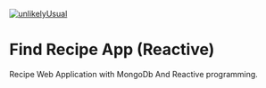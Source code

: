 [![unlikelyUsual](https://circleci.com/gh/unlikelyUsual/Find_Recipe_Reactive.svg?style=svg)]()
# Find Recipe App (Reactive)
Recipe Web Application with MongoDb And Reactive programming.
